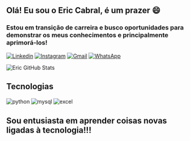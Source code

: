 ## Olá! Eu sou o Eric Cabral, é um prazer 😄

### Estou em transição de carreira e busco oportunidades para demonstrar os meus conhecimentos e principalmente aprimorá-los!

[![Linkedin](https://img.shields.io/badge/LinkedIn-0077B5?style=for-the-badge&logo=linkedin&logoColor=white)](https://www.linkedin.com/in/eric-cabral-dev/)
[![Instagram](https://img.shields.io/badge/Instagram-E4405F?style=for-the-badge&logo=instagram&logoColor=white)](https://www.instagram.com/ericcabralll/)
[![Gmail](https://img.shields.io/badge/Gmail-D14836?style=for-the-badge&logo=gmail&logoColor=white)](eric2509.cabral@gmail.com)
[![WhatsApp](https://img.shields.io/badge/WhatsApp-25D366?style=for-the-badge&logo=whatsapp&logoColor=white)](17997011599)

![Eric GitHub Stats](https://github-readme-stats.vercel.app/api?username=eric-cabral&show_icons=true&theme=algolia)
## Tecnologias
<div style='display: inline_block'>
  <img align='center' alt='python' src='https://img.shields.io/badge/Python-3776AB?style=for-the-badge&logo=python&logoColor=white' />
  <img align='center' alt='mysql' src='https://img.shields.io/badge/MySQL-00000F?style=for-the-badge&logo=mysql&logoColor=white' />
  <img align='center' alt='excel' src='https://img.shields.io/badge/Microsoft_Excel-217346?style=for-the-badge&logo=microsoft-excel&logoColor=white' />
</div>

## Sou entusiasta em aprender coisas novas ligadas à tecnologia!!!
